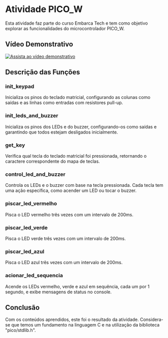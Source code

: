 # Atividade PICO_W

Esta atividade faz parte do curso Embarca Tech e tem como objetivo explorar as funcionalidades do microcontrolador PICO_W.

## Vídeo Demonstrativo
[![Assista ao vídeo demonstrativo](https://img.youtube.com/vi/om9FSD7-r70/0.jpg)](https://youtu.be/tCuJLA-QZgg)

## Descrição das Funções

### init_keypad
Inicializa os pinos do teclado matricial, configurando as colunas como saídas e as linhas como entradas com resistores pull-up.

### init_leds_and_buzzer
Inicializa os pinos dos LEDs e do buzzer, configurando-os como saídas e garantindo que todos estejam desligados inicialmente.

### get_key
Verifica qual tecla do teclado matricial foi pressionada, retornando o caractere correspondente do mapa de teclas.

### control_led_and_buzzer
Controla os LEDs e o buzzer com base na tecla pressionada. Cada tecla tem uma ação específica, como acender um LED ou tocar o buzzer.

### piscar_led_vermelho
Pisca o LED vermelho três vezes com um intervalo de 200ms.

### piscar_led_verde
Pisca o LED verde três vezes com um intervalo de 200ms.

### piscar_led_azul
Pisca o LED azul três vezes com um intervalo de 200ms.

### acionar_led_sequencia
Acende os LEDs vermelho, verde e azul em sequência, cada um por 1 segundo, e exibe mensagens de status no console.

## Conclusão

Com os conteúdos aprendidos, este foi o resultado da atividade. Considera-se que temos um fundamento na linguagem C e na utilização da biblioteca "pico/stdlib.h".